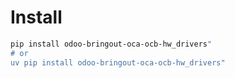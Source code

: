 # Install

```bash
pip install odoo-bringout-oca-ocb-hw_drivers"
# or
uv pip install odoo-bringout-oca-ocb-hw_drivers"
```
